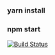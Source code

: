 ### yarn install
### npm start

[![Build Status](https://drone.dansummit.net/api/badges/starfeeling/koa2_playground/status.svg)](https://drone.dansummit.net/starfeeling/koa2_playground)
